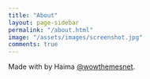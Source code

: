 ```yaml
---
title: "About"
layout: page-sidebar
permalink: "/about.html"
image: "/assets/images/screenshot.jpg"
comments: true
---
```


Made with <i class="fa fa-heart text-danger"></i> by Haima [@wowthemesnet](https://www.wowthemes.net/category/free-themes-templates/).

